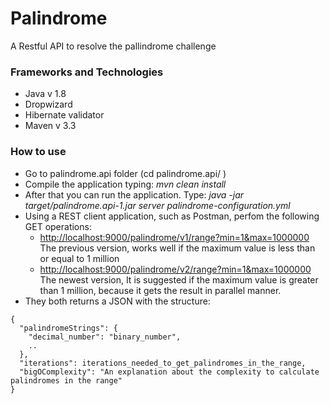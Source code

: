 # Palindrome
A Restful API to resolve the pallindrome challenge

### Frameworks and Technologies ###
* Java v 1.8
* Dropwizard
* Hibernate validator
* Maven v 3.3

### How to use ###

* Go to palindrome.api folder (cd palindrome.api/ )
* Compile the application typing: _mvn clean install_
* After that you can run the application. Type: _java -jar target/palindrome.api-1.jar server palindrome-configuration.yml_
* Using a REST client application, such as Postman, perfom the following GET operations:
  * [http://localhost:9000/palindrome/v1/range?min=1&max=1000000](http://localhost:9000/palindrome/v1/range?min=1&max=1000000)  
  The previous version, works well if the maximum value is less than or equal to 1 million
  * [http://localhost:9000/palindrome/v2/range?min=1&max=1000000](http://localhost:9000/palindrome/v2/range?min=1&max=1000000)  
  The newest version, It is suggested if the maximum value is greater than 1 million, because it gets the result in parallel manner.
* They both returns a JSON with the structure:
~~~~
{
  "palindromeStrings": {
    "decimal_number": "binary_number",
    ..
  },
  "iterations": iterations_needed_to_get_palindromes_in_the_range,
  "bigOComplexity": "An explanation about the complexity to calculate palindromes in the range"
}
~~~~

